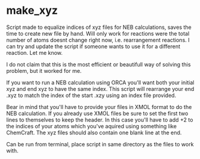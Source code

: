 # make_xyz
Script made to equalize indices of xyz files for NEB calculations, saves the time to create new file by hand.
Will only work for reactions were the total number of atoms doesnt change right now, i.e. rearrangement reactions.
I can try and update the script if someone wants to use it for a different reaction. Let me know.

I do not claim that this is the most efficient or beautifull way of solving this problem, but it worked for me.

If you want to run a NEB calculation using ORCA you'll want both your initial xyz and end xyz to have the same 
index. This script will rearrange your end .xyz to match the index of the start .xzy using an index file provided.

Bear in mind that you'll have to provide your files in XMOL format to do the NEB calculation. If you already use
XMOL files be sure to set the first two lines to themselves to keep the header. In this case you'll have to add
+2 to the indices of your atoms which you've aquired using something like ChemCraft. The xyz files should also 
contain one blank line at the end.

Can be run from terminal, place script in same directory as the files to work with.
